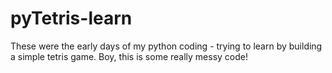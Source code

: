 # pyTetris-learn

These were the early days of my python coding - trying to learn by building a simple tetris game. Boy, this is some really messy code!
